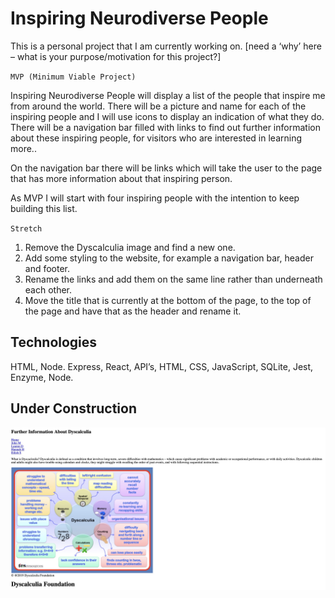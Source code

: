 # Inspiring Neurodiverse People

This is a personal project that I am currently working on. [need a ‘why’ here – what is your purpose/motivation for this project?]

`MVP (Minimum Viable Project)`

Inspiring Neurodiverse People will display a list of the people that inspire me from around the world. There will be a picture and name for each of the inspiring people and I will use icons to display an indication of what they do. There will be a navigation bar filled with links to find out further information about these inspiring people, for visitors who are interested in learning more..

On the navigation bar there will be links which will take the user to the page that has more information about that inspiring person. 

As MVP I will start with four inspiring people with the intention to keep building this list.

`Stretch`
 
1.	Remove the Dyscalculia image and find a new one. 
2.	Add some styling to the website, for example a navigation bar, header and footer.
3.	Rename the links and add them on the same line rather than underneath each other. 
4.	Move the title that is currently at the bottom of the page, to the top of the page and have that as the header and rename it.  

## Technologies

HTML, Node.
Express, React, API’s, HTML, CSS, JavaScript, SQLite, Jest, Enzyme, Node. 

## Under Construction 
![](images/InspiringNeurodiversePeople.png)
